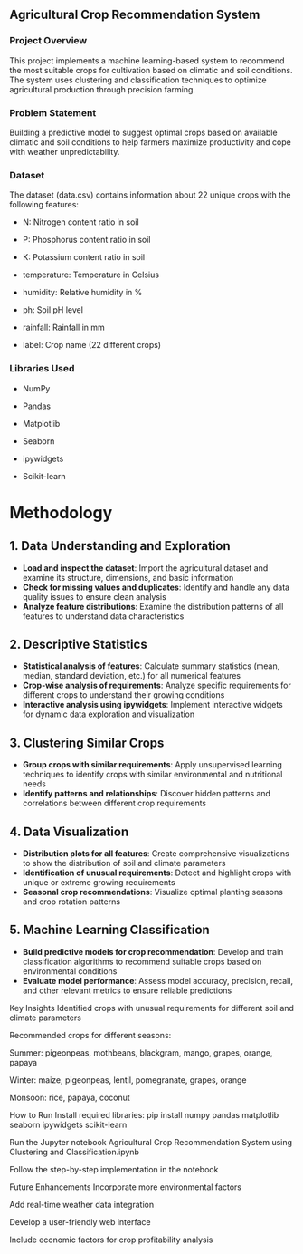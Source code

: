 ## Agricultural Crop Recommendation System
### Project Overview
This project implements a machine learning-based system to recommend the most suitable crops for cultivation based on climatic and soil conditions. The system uses clustering and classification techniques to optimize agricultural production through precision farming.

### Problem Statement
Building a predictive model to suggest optimal crops based on available climatic and soil conditions to help farmers maximize productivity and cope with weather unpredictability.

### Dataset
The dataset (data.csv) contains information about 22 unique crops with the following features:

- N: Nitrogen content ratio in soil

- P: Phosphorus content ratio in soil

- K: Potassium content ratio in soil

- temperature: Temperature in Celsius

- humidity: Relative humidity in %

- ph: Soil pH level

- rainfall: Rainfall in mm

- label: Crop name (22 different crops)

### Libraries Used
- NumPy

- Pandas

- Matplotlib

- Seaborn

- ipywidgets

- Scikit-learn

# Methodology

## 1. Data Understanding and Exploration
- **Load and inspect the dataset**: Import the agricultural dataset and examine its structure, dimensions, and basic information
- **Check for missing values and duplicates**: Identify and handle any data quality issues to ensure clean analysis
- **Analyze feature distributions**: Examine the distribution patterns of all features to understand data characteristics

## 2. Descriptive Statistics
- **Statistical analysis of features**: Calculate summary statistics (mean, median, standard deviation, etc.) for all numerical features
- **Crop-wise analysis of requirements**: Analyze specific requirements for different crops to understand their growing conditions
- **Interactive analysis using ipywidgets**: Implement interactive widgets for dynamic data exploration and visualization

## 3. Clustering Similar Crops
- **Group crops with similar requirements**: Apply unsupervised learning techniques to identify crops with similar environmental and nutritional needs
- **Identify patterns and relationships**: Discover hidden patterns and correlations between different crop requirements

## 4. Data Visualization
- **Distribution plots for all features**: Create comprehensive visualizations to show the distribution of soil and climate parameters
- **Identification of unusual requirements**: Detect and highlight crops with unique or extreme growing requirements
- **Seasonal crop recommendations**: Visualize optimal planting seasons and crop rotation patterns

## 5. Machine Learning Classification
- **Build predictive models for crop recommendation**: Develop and train classification algorithms to recommend suitable crops based on environmental conditions
- **Evaluate model performance**: Assess model accuracy, precision, recall, and other relevant metrics to ensure reliable predictions

Key Insights
Identified crops with unusual requirements for different soil and climate parameters

Recommended crops for different seasons:

Summer: pigeonpeas, mothbeans, blackgram, mango, grapes, orange, papaya

Winter: maize, pigeonpeas, lentil, pomegranate, grapes, orange

Monsoon: rice, papaya, coconut

How to Run
Install required libraries: pip install numpy pandas matplotlib seaborn ipywidgets scikit-learn

Run the Jupyter notebook Agricultural Crop Recommendation System using Clustering and Classification.ipynb

Follow the step-by-step implementation in the notebook

Future Enhancements
Incorporate more environmental factors

Add real-time weather data integration

Develop a user-friendly web interface

Include economic factors for crop profitability analysis
